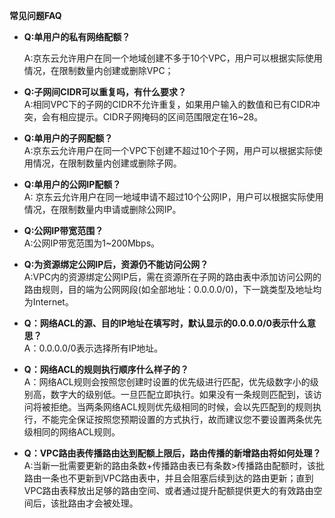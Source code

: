 **常见问题FAQ**

- **Q:单用户的私有网络配额？**

  A:京东云允许用户在同一个地域创建不多于10个VPC，用户可以根据实际使用情况，在限制数量内创建或删除VPC；</br>
- **Q:子网间CIDR可以重复吗，有什么要求？**</br>
  A:相同VPC下的子网的CIDR不允许重复，如果用户输入的数值和已有CIDR冲突，会有相应提示。CIDR子网掩码的区间范围限定在16~28。</br>
- **Q:单用户的子网配额？**</br>
  A:京东云允许用户在同一个VPC下创建不超过10个子网，用户可以根据实际使用情况，在限制数量内创建或删除子网。</br>
- **Q:单用户的公网IP配额？**</br>
  A: 京东云允许用户在同一地域申请不超过10个公网IP，用户可以根据实际使用情况，在限制数量内申请或删除公网IP。</br>
- **Q:公网IP带宽范围？**</br>
  A:公网IP带宽范围为1~200Mbps。</br>
- **Q:为资源绑定公网IP后，资源仍不能访问公网？**</br>
  A:VPC内的资源绑定公网IP后，需在资源所在子网的路由表中添加访问公网的路由规则，目的端为公网网段(如全部地址：0.0.0.0/0)，下一跳类型及地址均为Internet。</br>
- **Q：网络ACL的源、目的IP地址在填写时，默认显示的0.0.0.0/0表示什么意思？**</br>
  A：0.0.0.0/0表示选择所有IP地址。</br>
- **Q：网络ACL的规则执行顺序什么样子的？**</br>
  A：网络ACL规则会按照您创建时设置的优先级进行匹配，优先级数字小的级别高，数字大的级别低。一旦匹配立即执行。如果没有一条规则匹配到，该访问将被拒绝。当两条网络ACL规则优先级相同的时候，会以先匹配到的规则执行，不能完全保证按照您预期设置的方式执行，故而建议您不要设置两条优先级相同的网络ACL规则。
- **Q：VPC路由表传播路由达到配额上限后，路由传播的新增路由将如何处理？**</br>
  A:当新一批需要更新的路由条数+传播路由表已有条数>传播路由配额时，该批路由一条也不更新到VPC路由表中，并且会阻塞后续到达的路由更新；直到VPC路由表释放出足够的路由空间、或者通过提升配额提供更大的有效路由空间后，该批路由才会被处理。</br>



